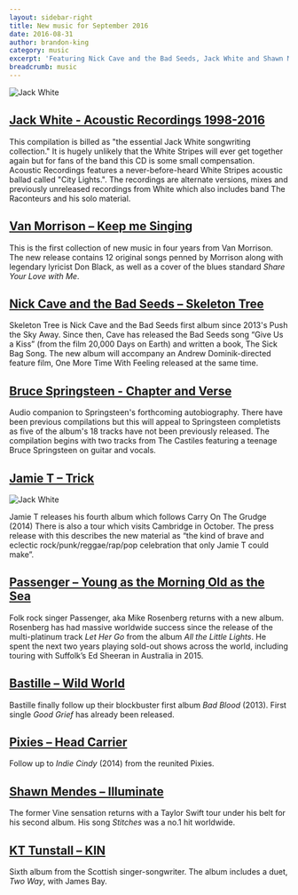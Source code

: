 ```yaml
---
layout: sidebar-right
title: New music for September 2016
date: 2016-08-31
author: brandon-king
category: music
excerpt: 'Featuring Nick Cave and the Bad Seeds, Jack White and Shawn Mendes'
breadcrumb: music
---
```


![Jack White](/images/featured/featured-jack-white.jpg)

<h2><a href="https://suffolk.spydus.co.uk/cgi-bin/spydus.exe/ENQ/OPAC/BIBENQ/6100602?QRY=CTIBIB%3C%20IRN(67687762)&QRYTEXT=Acoustic%20recordings%201998-2016%20%5Bsound%20recording%5D">Jack White - Acoustic Recordings 1998-2016</a></h2>

This compilation is billed as "the essential Jack White songwriting collection." It is hugely unlikely that the White Stripes will ever get together again but for fans of the band this CD is some small compensation. Acoustic Recordings features a never-before-heard White Stripes acoustic ballad called "City Lights.". The recordings are alternate versions, mixes and previously unreleased recordings from White which also includes band The Raconteurs and his solo material.

<h2><a href="https://suffolk.spydus.co.uk/cgi-bin/spydus.exe/ENQ/OPAC/BIBENQ/6012950?QRY=CTIBIB%3C%20IRN(66282811)&QRYTEXT=Keep%20me%20singing%20%5Bsound%20recording%5D">Van Morrison – Keep me Singing</a></h2>

This is the first collection of new music in four years from Van Morrison. The new release contains 12 original songs penned by Morrison along with legendary lyricist Don Black, as well as a cover of the blues standard <cite>Share Your Love with Me</cite>.

<h2><a href="https://suffolk.spydus.co.uk/cgi-bin/spydus.exe/ENQ/OPAC/BIBENQ/6013915?QRY=CTIBIB%3C%20IRN(64989614)&QRYTEXT=Skeleton%20tree%20%5Bsound%20recording%5D">Nick Cave and the Bad Seeds – Skeleton Tree</a></h2>

Skeleton Tree is Nick Cave and the Bad Seeds first album since 2013's Push the Sky Away. Since then, Cave has released the Bad Seeds song “Give Us a Kiss” (from the film 20,000 Days on Earth) and written a book, The Sick Bag Song. The new album will accompany an Andrew Dominik-directed feature film, One More Time With Feeling released at the same time.

<h2><a href="https://suffolk.spydus.co.uk/cgi-bin/spydus.exe/ENQ/OPAC/BIBENQ/6014953?QRY=CTIBIB%3C%20IRN(33427295)&QRYTEXT=Chapter%20and%20verse%20%5Bsound%20recording%5D">Bruce Springsteen - Chapter and Verse</a></h2>

Audio companion to Springsteen's forthcoming autobiography. There have been previous compilations but this will appeal to Springsteen completists as five of the album's 18 tracks have not been previously released. The compilation begins with two tracks from The Castiles featuring a teenage Bruce Springsteen on guitar and vocals. 

<h2><a href="https://suffolk.spydus.co.uk/cgi-bin/spydus.exe/ENQ/OPAC/BIBENQ/6090043?QRY=CTIBIB%3C%20IRN(42636985)&QRYTEXT=Trick%20%5Bsound%20recording%5D">Jamie T – Trick</a></h2>

![Jack White](/images/article/jamie-t.jpg)

Jamie T releases his fourth album which follows Carry On The Grudge (2014) There is also a tour which visits Cambridge in October. The press release with this describes the new material as &#8220;the kind of brave and eclectic rock/punk/reggae/rap/pop celebration that only Jamie T could make&#8221;.

<h2><a href="https://suffolk.spydus.co.uk/cgi-bin/spydus.exe/ENQ/OPAC/BIBENQ/6091663?QRY=CTIBIB%3C%20IRN(65785441)&QRYTEXT=Young%20as%20the%20morning%2C%20old%20as%20the%20sea%20%5Bsound%20recording%5D">Passenger – Young as the Morning Old as the Sea</a></h2>

Folk rock singer Passenger, aka Mike Rosenberg returns with a new album. Rosenberg has had massive worldwide success since the release of the multi-platinum track <cite>Let Her Go</cite> from the album <cite>All the Little Lights</cite>. He spent the next two years playing sold-out shows across the world, including touring with Suffolk’s Ed Sheeran in Australia in 2015.

<h2><a href="https://suffolk.spydus.co.uk/cgi-bin/spydus.exe/ENQ/OPAC/BIBENQ/6096064?QRY=CTIBIB%3C%20IRN(66009302)&QRYTEXT=Wild%20world%20%5Bsound%20recording%5D">Bastille – Wild World</a></h2>

Bastille finally follow up their blockbuster first album <cite>Bad Blood</cite> (2013). First single <cite>Good Grief</cite> has already been released.

<h2><a href="https://suffolk.spydus.co.uk/cgi-bin/spydus.exe/ENQ/OPAC/BIBENQ/6097035?QRY=CTIBIB%3C%20IRN(66494009)&QRYTEXT=Head%20carrier%20%5Bsound%20recording%5D">Pixies – Head Carrier</a></h2>

Follow up to <cite>Indie Cindy</cite> (2014) from the reunited Pixies.

<h2><a href="https://suffolk.spydus.co.uk/cgi-bin/spydus.exe/ENQ/OPAC/BIBENQ/6098369?QRY=CTIBIB%3C%20IRN(25296220)&QRYTEXT=Illuminate%20%5Bsound%20recording%5D">Shawn Mendes – Illuminate</a></h2>

The former Vine sensation returns with a Taylor Swift tour under his belt for his second album.  His song <cite>Stitches</cite> was a no.1 hit worldwide.

<h2><a href="https://suffolk.spydus.co.uk/cgi-bin/spydus.exe/ENQ/OPAC/BIBENQ/6099375?QRY=CTIBIB%3C%20IRN(65594777)&QRYTEXT=KIN%20%5Bsound%20recording%5D">KT Tunstall – KIN</a></h2>

Sixth album from the Scottish singer-songwriter. The album includes a duet, <cite>Two Way</cite>, with James Bay.
